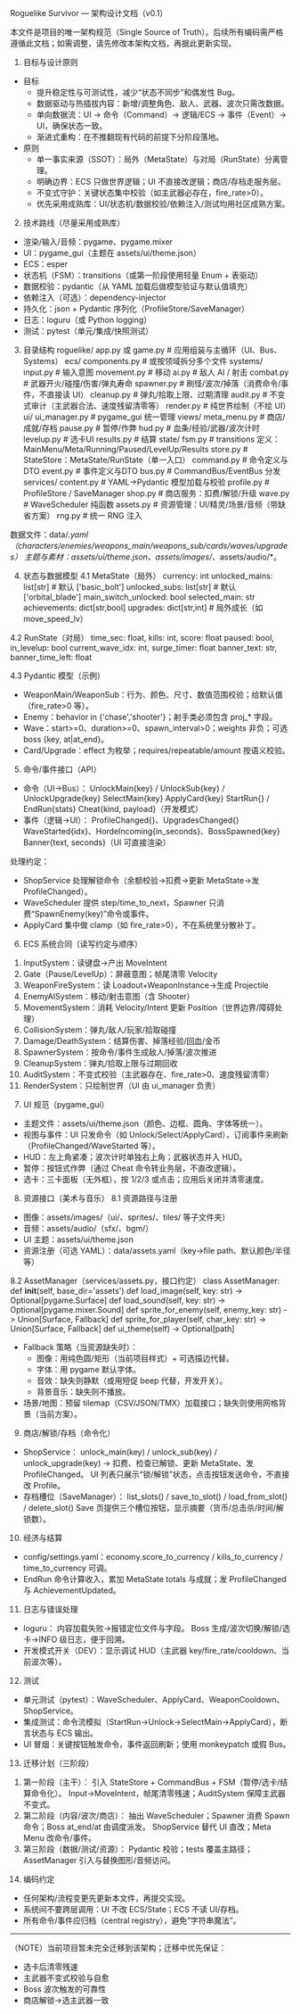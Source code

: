 Roguelike Survivor — 架构设计文档（v0.1）

本文件是项目的唯一架构规范（Single Source of Truth）。后续所有编码需严格遵循此文档；如需调整，请先修改本架构文档，再据此更新实现。

1. 目标与设计原则
- 目标
  - 提升稳定性与可测试性，减少“状态不同步”和偶发性 Bug。
  - 数据驱动与热插拔内容：新增/调整角色、敌人、武器、波次只需改数据。
  - 单向数据流：UI → 命令（Command）→ 逻辑/ECS → 事件（Event）→ UI，确保状态一致。
  - 渐进式重构：在不推翻现有代码的前提下分阶段落地。
- 原则
  - 单一事实来源（SSOT）：局外（MetaState）与对局（RunState）分离管理。
  - 明确边界：ECS 只做世界逻辑；UI 不直接改逻辑；商店/存档走服务层。
  - 不变式守护：关键状态集中校验（如主武器必存在，fire_rate>0）。
  - 优先采用成熟库：UI/状态机/数据校验/依赖注入/测试均用社区成熟方案。

2. 技术路线（尽量采用成熟库）
- 渲染/输入/音频：pygame、pygame.mixer
- UI：pygame_gui（主题在 assets/ui/theme.json）
- ECS：esper
- 状态机（FSM）：transitions（或第一阶段使用轻量 Enum + 表驱动）
- 数据校验：pydantic（从 YAML 加载后做模型验证与默认值填充）
- 依赖注入（可选）：dependency-injector
- 持久化：json + Pydantic 序列化（ProfileStore/SaveManager）
- 日志：loguru（或 Python logging）
- 测试：pytest（单元/集成/快照测试）

3. 目录结构
roguelike/
  app.py 或 game.py            # 应用组装与主循环（UI、Bus、Systems）
  ecs/
    components.py              # 或按领域拆分多个文件
    systems/
      input.py                 # 输入意图
      movement.py              # 移动
      ai.py                    # 敌人 AI / 射击
      combat.py                # 武器开火/碰撞/伤害/弹丸寿命
      spawner.py               # 刷怪/波次/掉落（消费命令/事件，不直接读 UI）
      cleanup.py               # 弹丸/拾取上限、过期清理
      audit.py                 # 不变式审计（主武器合法、速度残留清零等）
      render.py                # 纯世界绘制（不绘 UI）
  ui/
    ui_manager.py              # pygame_gui 统一管理
    views/
      meta_menu.py             # 商店/成就/存档
      pause.py                 # 暂停/作弊
      hud.py                   # 血条/经验/武器/波次计时
      levelup.py               # 选卡UI
      results.py               # 结算
  state/
    fsm.py                     # transitions 定义：MainMenu/Meta/Running/Paused/LevelUp/Results
    store.py                   # StateStore：MetaState/RunState（单一入口）
    command.py                 # 命令定义与DTO
    event.py                   # 事件定义与DTO
    bus.py                     # CommandBus/EventBus 分发
  services/
    content.py                 # YAML→Pydantic 模型加载与校验
    profile.py                 # ProfileStore / SaveManager
    shop.py                    # 商店服务：扣费/解锁/升级
    wave.py                    # WaveScheduler 纯函数
    assets.py                  # 资源管理：UI/精灵/场景/音频（带缺省方案）
    rng.py                     # 统一 RNG 注入

数据文件：data/*.yaml（characters/enemies/weapons_main/weapons_sub/cards/waves/upgrades）
主题与素材：assets/ui/theme.json、assets/images/*、assets/audio/*。

4. 状态与数据模型
4.1 MetaState（局外）
currency: int
unlocked_mains: list[str]    # 默认 ['basic_bolt']
unlocked_subs: list[str]     # 默认 ['orbital_blade']
main_switch_unlocked: bool
selected_main: str
achievements: dict[str,bool]
upgrades: dict[str,int]      # 局外成长（如 move_speed_lv）

4.2 RunState（对局）
time_sec: float, kills: int, score: float
paused: bool, in_levelup: bool
current_wave_idx: int, surge_timer: float
banner_text: str, banner_time_left: float

4.3 Pydantic 模型（示例）
- WeaponMain/WeaponSub：行为、颜色、尺寸、数值范围校验；给默认值（fire_rate>0 等）。
- Enemy：behavior in {'chase','shooter'}；射手类必须包含 proj_* 字段。
- Wave：start>=0、duration>=0、spawn_interval>0；weights 非负；可选 boss {key, at|at_end}。
- Card/Upgrade：effect 为枚举；requires/repeatable/amount 按语义校验。

5. 命令/事件接口（API）
- 命令（UI→Bus）：
  UnlockMain{key} / UnlockSub{key} / UnlockUpgrade{key}
  SelectMain{key}
  ApplyCard{key}
  StartRun{} / EndRun{stats}
  Cheat{kind, payload}（开发模式）
- 事件（逻辑→UI）：
  ProfileChanged{}、UpgradesChanged{}
  WaveStarted{idx}、HordeIncoming{in_seconds}、BossSpawned{key}
  Banner{text, seconds}（UI 可直接渲染）

处理约定：
- ShopService 处理解锁命令（余额校验→扣费→更新 MetaState→发 ProfileChanged）。
- WaveScheduler 提供 step/time_to_next，Spawner 只消费“SpawnEnemy(key)”命令或事件。
- ApplyCard 集中做 clamp（如 fire_rate>0），不在系统里分散补丁。

6. ECS 系统合同（读写约定与顺序）
1) InputSystem：读键盘→产出 MoveIntent
2) Gate（Pause/LevelUp）：屏蔽意图；帧尾清零 Velocity
3) WeaponFireSystem：读 Loadout+WeaponInstance→生成 Projectile
4) EnemyAISystem：移动/射击意图（含 Shooter）
5) MovementSystem：消耗 Velocity/Intent 更新 Position（世界边界/障碍处理）
6) CollisionSystem：弹丸/敌人/玩家/拾取碰撞
7) Damage/DeathSystem：结算伤害、掉落经验/回血/金币
8) SpawnerSystem：按命令/事件生成敌人/掉落/波次推进
9) CleanupSystem：弹丸/拾取上限与过期回收
10) AuditSystem：不变式校验（主武器存在、fire_rate>0、速度残留清零）
11) RenderSystem：只绘制世界（UI 由 ui_manager 负责）

7. UI 规范（pygame_gui）
- 主题文件：assets/ui/theme.json（颜色、边框、圆角、字体等统一）。
- 视图与事件：UI 只发命令（如 Unlock/Select/ApplyCard），订阅事件来刷新（ProfileChanged/WaveStarted 等）。
- HUD：左上角紧凑；波次计时单独右上角；武器状态并入 HUD。
- 暂停：按钮式作弊（通过 Cheat 命令转业务层，不直改逻辑）。
- 选卡：三卡面板（无外框），按 1/2/3 或点击；应用后关闭并清零速度。

8. 资源接口（美术与音乐）
8.1 资源路径与注册
- 图像：assets/images/（ui/、sprites/、tiles/ 等子文件夹）
- 音频：assets/audio/（sfx/、bgm/）
- UI 主题：assets/ui/theme.json
- 资源注册（可选 YAML）：data/assets.yaml（key→file path、默认颜色/半径等）

8.2 AssetManager（services/assets.py，接口约定）
class AssetManager:
    def __init__(self, base_dir='assets')
    def load_image(self, key: str) -> Optional[pygame.Surface]
    def load_sound(self, key: str) -> Optional[pygame.mixer.Sound]
    def sprite_for_enemy(self, enemy_key: str) -> Union[Surface, Fallback]
    def sprite_for_player(self, char_key: str) -> Union[Surface, Fallback]
    def ui_theme(self) -> Optional[path]

- Fallback 策略（当资源缺失时）：
  - 图像：用纯色圆/矩形（当前项目样式）+ 可选描边代替。
  - 字体：用 pygame 默认字体。
  - 音效：缺失则静默（或用短促 beep 代替，开发开关）。
  - 背景音乐：缺失则不播放。
- 场景/地图：预留 tilemap（CSV/JSON/TMX）加载接口；缺失则使用网格背景（当前方案）。

9. 商店/解锁/存档（命令化）
- ShopService：
  unlock_main(key) / unlock_sub(key) / unlock_upgrade(key) → 扣费、检查已解锁、更新 MetaState、发 ProfileChanged。
  UI 列表只展示“锁/解锁”状态，点击按钮发送命令，不直接改 Profile。
- 存档槽位（SaveManager）：
  list_slots() / save_to_slot() / load_from_slot() / delete_slot()
  Save 页提供三个槽位按钮，显示摘要（货币/总击杀/时间/解锁数）。

10. 经济与结算
- config/settings.yaml：economy.score_to_currency / kills_to_currency / time_to_currency 可调。
- EndRun 命令计算收入，累加 MetaState totals 与成就；发 ProfileChanged 与 AchievementUpdated。

11. 日志与错误处理
- loguru：
  内容加载失败→报错定位文件与字段。
  Boss 生成/波次切换/解锁/选卡→INFO 级日志，便于回溯。
- 开发模式开关（DEV）：显示调试 HUD（主武器 key/fire_rate/cooldown、当前波次等）。

12. 测试
- 单元测试（pytest）：WaveScheduler、ApplyCard、WeaponCooldown、ShopService。
- 集成测试：命令流模拟（StartRun→Unlock→SelectMain→ApplyCard），断言状态与 ECS 输出。
- UI 冒烟：关键按钮触发命令，事件返回刷新；使用 monkeypatch 或假 Bus。

13. 迁移计划（三阶段）
1) 第一阶段（主干）：
   引入 StateStore + CommandBus + FSM（暂停/选卡/结算命令化）。
   Input→MoveIntent，帧尾清零残速；AuditSystem 保障主武器不变式。
2) 第二阶段（内容/波次/商店）：
   抽出 WaveScheduler；Spawner 消费 Spawn 命令；Boss at_end/at 由调度派发。
   ShopService 替代 UI 直改；Meta Menu 改命令/事件。
3) 第三阶段（数据/测试/资源）：
   Pydantic 校验；tests 覆盖主路径；AssetManager 引入与替换图形/音频访问。

14. 编码约定
- 任何架构/流程变更先更新本文件，再提交实现。
- 系统间不要跨层调用：UI 不改 ECS/State；ECS 不读 UI/存档。
- 所有命令/事件应归档（central registry），避免“字符串魔法”。

---
（NOTE）当前项目暂未完全迁移到该架构；迁移中优先保证：
- 选卡后清零残速
- 主武器不变式校验与自愈
- Boss 波次触发的可靠性
- 商店解锁→选主武器一致
